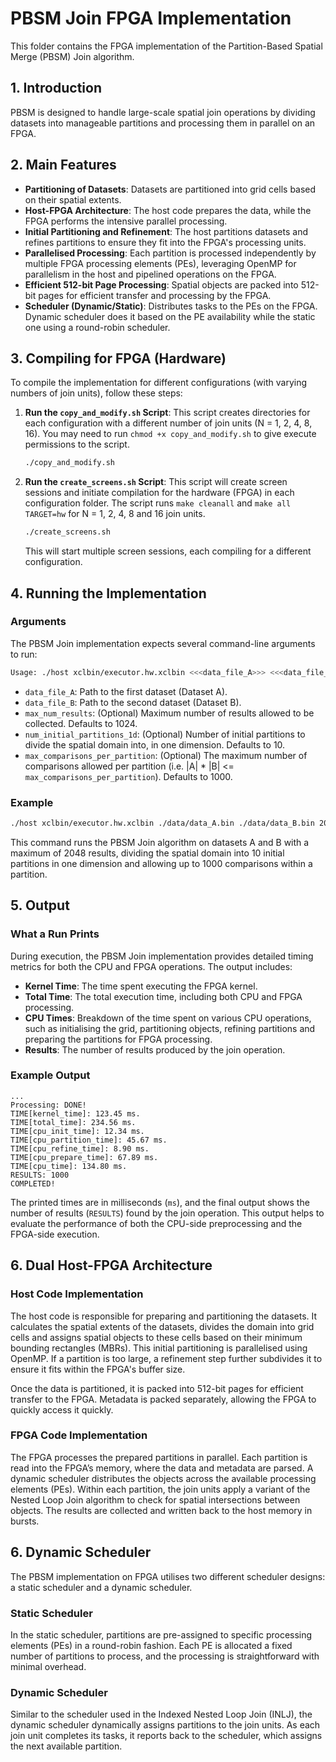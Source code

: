 # PBSM Join FPGA Implementation

This folder contains the FPGA implementation of the Partition-Based Spatial Merge (PBSM) Join algorithm. 

## 1. Introduction

PBSM is designed to handle large-scale spatial join operations by dividing datasets into manageable partitions and processing them in parallel on an FPGA.

## 2. Main Features

- **Partitioning of Datasets**: Datasets are partitioned into grid cells based on their spatial extents.
- **Host-FPGA Architecture**: The host code prepares the data, while the FPGA performs the intensive parallel processing.
- **Initial Partitioning and Refinement**: The host partitions datasets and refines partitions to ensure they fit into the FPGA's processing units.
- **Parallelised Processing**: Each partition is processed independently by multiple FPGA processing elements (PEs), leveraging OpenMP for parallelism in the host and pipelined operations on the FPGA.
- **Efficient 512-bit Page Processing**: Spatial objects are packed into 512-bit pages for efficient transfer and processing by the FPGA.
- **Scheduler (Dynamic/Static)**: Distributes tasks to the PEs on the FPGA. Dynamic scheduler does it based on the PE availability while the static one using a round-robin scheduler.

## 3. Compiling for FPGA (Hardware)

To compile the implementation for different configurations (with varying numbers of join units), follow these steps:

1. **Run the `copy_and_modify.sh` Script**:
   This script creates directories for each configuration with a different number of join units (N = 1, 2, 4, 8, 16). You may need to run `chmod +x copy_and_modify.sh` to give execute permissions to the script.

   ```bash
   ./copy_and_modify.sh
   ```

2. **Run the `create_screens.sh` Script**:
   This script will create screen sessions and initiate compilation for the hardware (FPGA) in each configuration folder. The script runs `make cleanall` and `make all TARGET=hw` for N = 1, 2, 4, 8 and 16 join units.

   ```bash
   ./create_screens.sh
   ```

   This will start multiple screen sessions, each compiling for a different configuration.

## 4. Running the Implementation

### Arguments

The PBSM Join implementation expects several command-line arguments to run:

```bash
Usage: ./host xclbin/executor.hw.xclbin <<<data_file_A>>> <<<data_file_B>>> <<<max_num_results>>> <<<num_initial_partitions_1d>>> <<<max_comparisons_per_partition>>>
```

- `data_file_A`: Path to the first dataset (Dataset A).
- `data_file_B`: Path to the second dataset (Dataset B).
- `max_num_results`: (Optional) Maximum number of results allowed to be collected. Defaults to 1024.
- `num_initial_partitions_1d`: (Optional) Number of initial partitions to divide the spatial domain into, in one dimension. Defaults to 10.
- `max_comparisons_per_partition`: (Optional) The maximum number of comparisons allowed per partition (i.e. |A| * |B| <= `max_comparisons_per_partition`). Defaults to 1000.

### Example

```bash
./host xclbin/executor.hw.xclbin ./data/data_A.bin ./data/data_B.bin 2048 10 1000
```

This command runs the PBSM Join algorithm on datasets A and B with a maximum of 2048 results, dividing the spatial domain into 10 initial partitions in one dimension and allowing up to 1000 comparisons within a partition.

## 5. Output

### What a Run Prints

During execution, the PBSM Join implementation provides detailed timing metrics for both the CPU and FPGA operations. The output includes:

- **Kernel Time**: The time spent executing the FPGA kernel.
- **Total Time**: The total execution time, including both CPU and FPGA processing.
- **CPU Times**: Breakdown of the time spent on various CPU operations, such as initialising the grid, partitioning objects, refining partitions and preparing the partitions for FPGA processing.
- **Results**: The number of results produced by the join operation.

### Example Output

```plaintext
...
Processing: DONE!
TIME[kernel_time]: 123.45 ms.
TIME[total_time]: 234.56 ms.
TIME[cpu_init_time]: 12.34 ms.
TIME[cpu_partition_time]: 45.67 ms.
TIME[cpu_refine_time]: 8.90 ms.
TIME[cpu_prepare_time]: 67.89 ms.
TIME[cpu_time]: 134.80 ms.
RESULTS: 1000
COMPLETED!
```

The printed times are in milliseconds (`ms`), and the final output shows the number of results (```RESULTS```) found by the join operation. This output helps to evaluate the performance of both the CPU-side preprocessing and the FPGA-side execution.

## 6. Dual Host-FPGA Architecture

### Host Code Implementation

The host code is responsible for preparing and partitioning the datasets. It calculates the spatial extents of the datasets, divides the domain into grid cells and assigns spatial objects to these cells based on their minimum bounding rectangles (MBRs). This initial partitioning is parallelised using OpenMP. If a partition is too large, a refinement step further subdivides it to ensure it fits within the FPGA's buffer size.

Once the data is partitioned, it is packed into 512-bit pages for efficient transfer to the FPGA. Metadata is packed separately, allowing the FPGA to quickly access it quickly.

### FPGA Code Implementation

The FPGA processes the prepared partitions in parallel. Each partition is read into the FPGA’s memory, where the data and metadata are parsed. A dynamic scheduler distributes the objects across the available processing elements (PEs). Within each partition, the join units apply a variant of the Nested Loop Join algorithm to check for spatial intersections between objects. The results are collected and written back to the host memory in bursts.

## 6. Dynamic Scheduler

The PBSM implementation on FPGA utilises two different scheduler designs: a static scheduler and a dynamic scheduler.

### Static Scheduler

In the static scheduler, partitions are pre-assigned to specific processing elements (PEs) in a round-robin fashion. Each PE is allocated a fixed number of partitions to process, and the processing is straightforward with minimal overhead.

### Dynamic Scheduler

Similar to the scheduler used in the Indexed Nested Loop Join (INLJ), the dynamic scheduler dynamically assigns partitions to the join units. As each join unit completes its tasks, it reports back to the scheduler, which assigns the next available partition.

